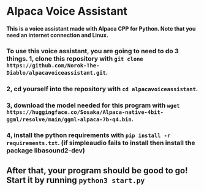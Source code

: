 # Alpaca Voice Assistant
#### This is a voice assistant made with Alpaca CPP for Python. Note that you need an internet connection and Linux.
### To use this voice assistant, you are going to need to do 3 things. 1, clone this repository with ```git clone https://github.com/Norok-The-Diablo/alpacavoiceassistant.git```.
### 2, cd yourself into the repository with ```cd alpacavoiceassistant```.
### 3, download the model needed for this program with ```wget https://huggingface.co/Sosaka/Alpaca-native-4bit-ggml/resolve/main/ggml-alpaca-7b-q4.bin```.
### 4, install the python requirements with ```pip install -r requirements.txt```. (if simpleaudio fails to install then install the package libasound2-dev) 
## After that, your program should be good to go! Start it by running ```python3 start.py```
